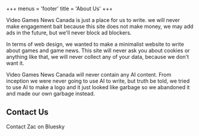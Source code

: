 +++
menus = 'footer'
title = 'About Us'
+++

Video Games News Canada is just a place for us to write. we will never make engagement bait because this site does not make money, we may add ads in the future, but we'll never block ad blockers.

In terms of web design, we wanted to make a minimalist website to write about games and game news. This site will never ask you about cookies or anything like that, we will never collect any of your data, because we don't want it. 

Video Games News Canada will never contain any AI content. From inception we were never going to use AI to write, but truth be told,  we tried to use AI to make a logo and it just looked like garbage so we abandoned it and made our own garbage instead.

## Contact Us

Contact Zac on Bluesky